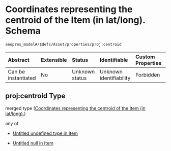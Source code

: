 # Coordinates representing the centroid of the Item (in lat/long). Schema

```txt
aeopres_model#/$defs/Asset/properties/proj:centroid
```



| Abstract            | Extensible | Status         | Identifiable            | Custom Properties | Additional Properties | Access Restrictions | Defined In                                                                |
| :------------------ | :--------- | :------------- | :---------------------- | :---------------- | :-------------------- | :------------------ | :------------------------------------------------------------------------ |
| Can be instantiated | No         | Unknown status | Unknown identifiability | Forbidden         | Allowed               | none                | [model.schema.json\*](../../out/model.schema.json "open original schema") |

## proj:centroid Type

merged type ([Coordinates representing the centroid of the Item (in lat/long).](model-defs-asset-properties-coordinates-representing-the-centroid-of-the-item-in-latlong.md))

any of

*   [Untitled undefined type in Item](model-defs-asset-properties-coordinates-representing-the-centroid-of-the-item-in-latlong-anyof-0.md "check type definition")

*   [Untitled null in Item](model-defs-asset-properties-coordinates-representing-the-centroid-of-the-item-in-latlong-anyof-1.md "check type definition")
